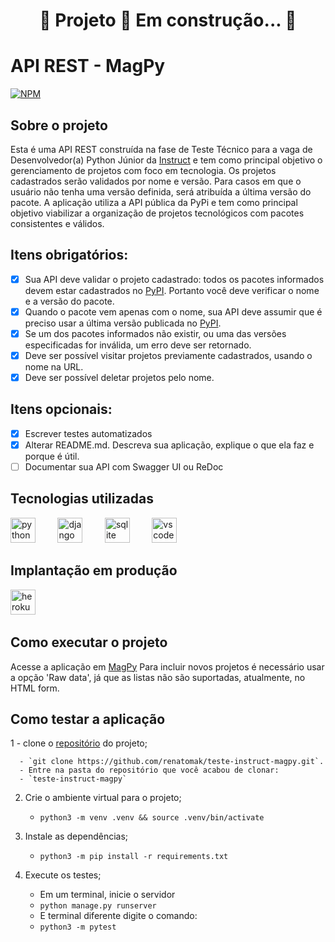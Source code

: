 <h1 align="center"> 
	🚧  Projeto 🚀 Em construção...  🚧
</h1>

# API REST - MagPy

[![NPM](https://img.shields.io/npm/l/react)](https://github.com/renatomak/teste-instruct-magpy/blob/main/LICENSE)

## Sobre o projeto

Esta é uma API REST construída na fase de Teste Técnico para a vaga de Desenvolvedor(a) Python Júnior da [Instruct](https://instruct.com.br/) e tem como principal objetivo o gerenciamento de projetos com foco em tecnologia. Os projetos cadastrados serão validados por nome e versão. Para casos em que o usuário não tenha uma versão definida, será atribuída a última versão do pacote.
A aplicação utiliza a API pública da PyPi e tem como principal objetivo viabilizar a organização de projetos tecnológicos com pacotes consistentes e válidos.

## Itens obrigatórios:

- [x] Sua API deve validar o projeto cadastrado: todos os pacotes informados devem
      estar cadastrados no [PyPI](https://pypi.org/). Portanto você deve verificar o
      nome e a versão do pacote.
- [x] Quando o pacote vem apenas com o nome, sua API deve assumir que é preciso usar
      a última versão publicada no [PyPI](https://pypi.org/).
- [x] Se um dos pacotes informados não existir, ou uma das versões especificadas for inválida, um erro deve ser retornado.
- [x] Deve ser possível visitar projetos previamente cadastrados, usando o nome na URL.
- [x] Deve ser possível deletar projetos pelo nome.

## Itens opcionais:

- [x] Escrever testes automatizados
- [x] Alterar README.md. Descreva sua aplicação, explique o que ela faz e porque é útil.
- [ ] Documentar sua API com Swagger UI ou ReDoc

## Tecnologias utilizadas

<img src="https://cdn.icon-icons.com/icons2/112/PNG/512/python_18894.png" alt="python" width="40" height="40" style="max-width:100%;" /> &nbsp; &nbsp; &nbsp; &nbsp;
<img src="https://cdn.icon-icons.com/icons2/2107/PNG/512/file_type_django_icon_130645.png" alt="django" width="40" height="40" style="max-width:100%;" /> &nbsp; &nbsp; &nbsp; &nbsp;
<img src="https://cdn.icon-icons.com/icons2/2107/PNG/512/file_type_sqlite_icon_130153.png" alt="sqlite" width="40" height="40" style="max-width:100%;" /> &nbsp; &nbsp; &nbsp; &nbsp;
<img src="https://cdn.icon-icons.com/icons2/2107/PNG/512/file_type_vscode_icon_130084.png" alt="vscode" width="40" height="40" style="max-width:100%;" /> &nbsp; &nbsp; &nbsp; &nbsp;

## Implantação em produção

<img src="https://cdn.icon-icons.com/icons2/2415/PNG/512/heroku_plain_wordmark_logo_icon_146480.png" alt="heroku" width="40" height="40" style="max-width:100%;" /> &nbsp; &nbsp; &nbsp; &nbsp;

## Como executar o projeto

Acesse a aplicação em [MagPy](https://instruct-api-magpy.herokuapp.com/)
Para incluir novos projetos é necessário usar a opção 'Raw data', já que as listas não são suportadas, atualmente, no HTML form.

## Como testar a aplicação

1 - clone o [repositório](https://github.com/renatomak/teste-instruct-magpy) do projeto;

      - `git clone https://github.com/renatomak/teste-instruct-magpy.git`.
      - Entre na pasta do repositório que você acabou de clonar:
      - `teste-instruct-magpy`

2. Crie o ambiente virtual para o projeto;

   - `python3 -m venv .venv && source .venv/bin/activate`

3. Instale as dependências;

   - `python3 -m pip install -r requirements.txt`

4. Execute os testes;

   - Em um terminal, inicie o servidor
   - `python manage.py runserver`
   - E terminal diferente digite o comando:
   - `python3 -m pytest`

